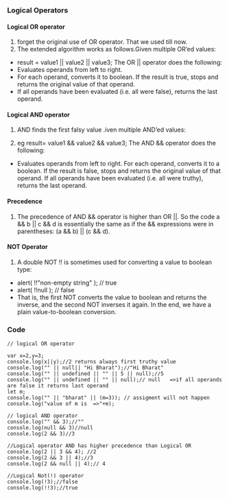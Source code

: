 ### Logical Operators

#### Logical OR operator
1. forget the original use of OR operator. That we used till now.
2. The extended algorithm works as follows.Given multiple OR’ed values:

* result = value1 || value2 || value3;
The OR || operator does the following:
* Evaluates operands from left to right.
* For each operand, converts it to boolean. If the result is true, stops and returns the original value of that operand.
* If all operands have been evaluated (i.e. all were false), returns the last operand.

#### Logical AND operator

1. AND finds the first falsy value .iven multiple AND’ed values:

2. eg  result= value1 && value2 && value3;
The AND && operator does the following:

* Evaluates operands from left to right.
For each operand, converts it to a boolean. If the result is false, stops and returns the original value of that operand.
If all operands have been evaluated (i.e. all were truthy), returns the last operand.

#### Precedence
1. The precedence of AND && operator is higher than OR ||. So the code a && b || c && d is essentially the same as if the && expressions were in parentheses: (a && b) || (c && d).

#### NOT Operator
1. A double NOT !! is sometimes used for converting a value to boolean type:
* alert( !!"non-empty string" ); // true
* alert( !!null ); // false
* That is, the first NOT converts the value to boolean and returns the inverse, and the second NOT inverses it again. In the end, we have a plain value-to-boolean conversion.

### Code
~~~
// logical OR operator

var x=2,y=3;
console.log(x||y);//2 returns always first truthy value
console.log("" || null|| "Hi Bharat");//"Hi Bharat" 
console.log("" || undefined || "" || 5 || null);//5
console.log("" || undefined || "" || null);// null   =>if all operands are false it returns last operand
let m;
console.log("" || "bharat" || (m=3)); // assigment will not happen
console.log("value of m is  =>"+m);

// logical AND operator
console.log("" && 3);//""
console.log(null && 3)//null
console.log(2 && 3)//3

//Logical operator AND has higher precedence than Logical OR
console.log(2 || 3 && 4); //2
console.log(2 && 3 || 4);//3
console.log(2 && null || 4);// 4

//Logical Not(!) operator
console.log(!3);//false
console.log(!!3);//true
~~~